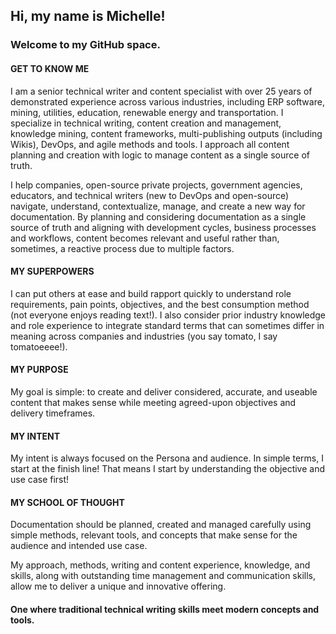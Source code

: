 ## Hi, my name is Michelle!
### Welcome to my GitHub space. 

#### GET TO KNOW ME
I am a senior technical writer and content specialist with over 25 years of demonstrated experience across various industries, including ERP software, mining, utilities, education, renewable energy and transportation. I specialize in technical writing, content creation and management, knowledge mining, content frameworks, multi-publishing outputs (including Wikis), DevOps, and agile methods and tools. I approach all content planning and creation with logic to manage content as a single source of truth.

I help companies, open-source private projects, government agencies, educators, and technical writers (new to DevOps and open-source) navigate, understand, contextualize, manage, and create a new way for documentation. By planning and considering documentation as a single source of truth and aligning with development cycles, business processes and workflows, content becomes relevant and useful rather than, sometimes, a reactive process due to multiple factors. 

#### MY SUPERPOWERS

I can put others at ease and build rapport quickly to understand role requirements, pain points, objectives, and the best consumption method (not everyone enjoys reading text!). I also consider prior industry knowledge and role experience to integrate standard terms that can sometimes differ in meaning across companies and industries (you say tomato, I say tomatoeeee!). 

#### MY PURPOSE
My goal is simple: to create and deliver considered, accurate, and useable content that makes sense while meeting agreed-upon objectives and delivery timeframes.

#### MY INTENT
My intent is always focused on the Persona and audience. In simple terms, I start at the finish line! That means I start by understanding the objective and use case first!

#### MY SCHOOL OF THOUGHT
Documentation should be planned, created and managed carefully using simple methods, relevant tools, and concepts that make sense for the audience and intended use case.

My approach, methods, writing and content experience, knowledge, and skills, along with outstanding time management and communication skills, allow me to deliver a unique and innovative offering.

#### One where traditional technical writing skills meet modern concepts and tools.



